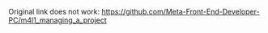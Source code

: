Original link does not work: https://github.com/Meta-Front-End-Developer-PC/m4l1_managing_a_project

